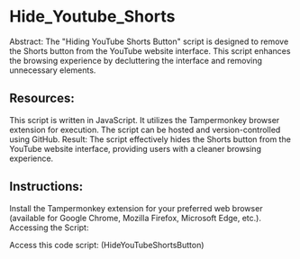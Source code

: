 # Hide_Youtube_Shorts
Abstract:
The "Hiding YouTube Shorts Button" script is designed to remove the Shorts button from the YouTube website interface. This script enhances the browsing experience by decluttering the interface and removing unnecessary elements.

## Resources:

This script is written in JavaScript.
It utilizes the Tampermonkey browser extension for execution.
The script can be hosted and version-controlled using GitHub.
Result:
The script effectively hides the Shorts button from the YouTube website interface, providing users with a cleaner browsing experience.

## Instructions:

Install the Tampermonkey extension for your preferred web browser (available for Google Chrome, Mozilla Firefox, Microsoft Edge, etc.).
Accessing the Script:

Access this code script: (HideYouTubeShortsButton)
